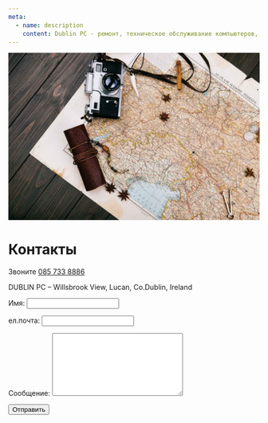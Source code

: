 ```yaml
---
meta:
  - name: description
    content: Dublin PC - ремонт, техническое обслуживание компьютеров, удаление вирусов, калибровка экрана. Телефон 085 733 8886
---
```

![Windows OS reinstallation services](../../img/1287.jpg)

# Контакты
Звоните [085 733 8886](tel:+353857338886)

DUBLIN PC – Willsbrook View, Lucan, Co.Dublin, Ireland

<form name="contact" method="POST" netlify>
  <p>
    <label>Имя: <input type="text" name="name"></label>   
  </p>
  <p>
    <label>ел.почта: <input type="email" name="email"></label>
  </p>
  <p>
    <label>Сообщение: <textarea rows="8" cols="30" name="message"></textarea></label>
  </p>
  <p>
    <button type="submit">Отправить</button>
  </p>
</form>
